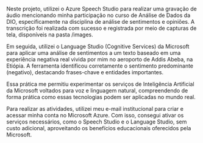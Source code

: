 Neste projeto, utilizei o Azure Speech Studio para realizar uma gravação de áudio mencionando minha participação no curso de Análise de Dados da DIO, especificamente na disciplina de análise de sentimentos e opiniões. A transcrição foi realizada com sucesso e registrada por meio de capturas de tela, disponíveis na pasta /images.



Em seguida, utilizei o Language Studio (Cognitive Services) da Microsoft para aplicar uma análise de sentimentos a um texto baseado em uma experiência negativa real vivida por mim no aeroporto de Addis Abeba, na Etiópia. A ferramenta identificou corretamente o sentimento predominante (negativo), destacando frases-chave e entidades importantes.



Essa prática me permitiu experimentar os serviços de Inteligência Artificial da Microsoft voltados para voz e linguagem natural, compreendendo de forma prática como essas tecnologias podem ser aplicadas no mundo real.





Para realizar as atividades, utilizei meu e-mail institucional para criar e acessar minha conta no Microsoft Azure. Com isso, consegui ativar os serviços necessários, como o Speech Studio e o Language Studio, sem custo adicional, aproveitando os benefícios educacionais oferecidos pela Microsoft.





